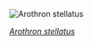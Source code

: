 
![Arothron stellatus](https://upload.wikimedia.org/wikipedia/commons/thumb/c/ce/Pez_globo_%28Arothron_stellatus%29%2C_Ras_Katy%2C_Sharm_el-Sheij%2C_Egipto%2C_2022-03-26%2C_DD_119.jpg/600px-Pez_globo_%28Arothron_stellatus%29%2C_Ras_Katy%2C_Sharm_el-Sheij%2C_Egipto%2C_2022-03-26%2C_DD_119.jpg)

*[Arothron stellatus](https://wikipedia.org/wiki/File:Pez_globo_(Arothron_stellatus),_Ras_Katy,_Sharm_el-Sheij,_Egipto,_2022-03-26,_DD_119.jpg)*
